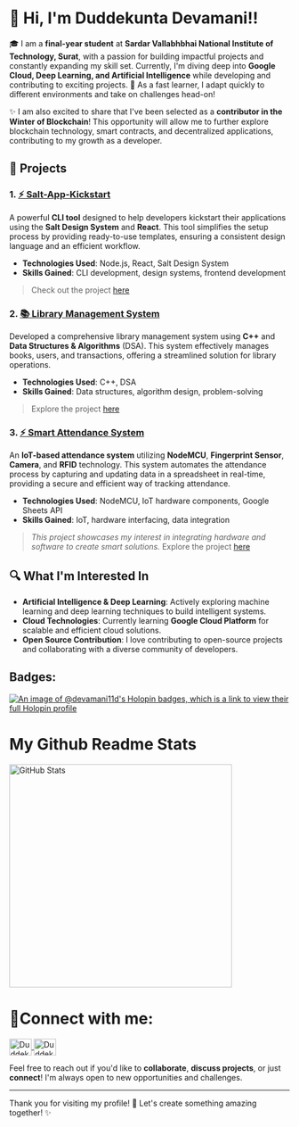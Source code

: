 # 👋 Hi, I'm Duddekunta Devamani!!

🎓 I am a **final-year student** at **Sardar Vallabhbhai National Institute of Technology, Surat**, with a passion for building impactful projects and constantly expanding my skill set. Currently, I'm diving deep into **Google Cloud, Deep Learning, and Artificial Intelligence** while developing and contributing to exciting projects. 🚀 As a fast learner, I adapt quickly to different environments and take on challenges head-on!

✨ I am also excited to share that I've been selected as a **contributor in the Winter of Blockchain**! This opportunity will allow me to further explore blockchain technology, smart contracts, and decentralized applications, contributing to my growth as a developer.

## 🌟 Projects

### 1. [⚡ Salt-App-Kickstart](https://github.com/Devamani11D/salt-app-kickstart)
A powerful **CLI tool** designed to help developers kickstart their applications using the **Salt Design System** and **React**. This tool simplifies the setup process by providing ready-to-use templates, ensuring a consistent design language and an efficient workflow.

- **Technologies Used**: Node.js, React, Salt Design System
- **Skills Gained**: CLI development, design systems, frontend development

>  Check out the project [here](https://github.com/Devamani11D/salt-app-kickstart) 

### 2. [📚 Library Management System](https://github.com/Devamani11D/library-management-system)
Developed a comprehensive library management system using **C++** and **Data Structures & Algorithms** (DSA). This system effectively manages books, users, and transactions, offering a streamlined solution for library operations.

- **Technologies Used**: C++, DSA
- **Skills Gained**: Data structures, algorithm design, problem-solving

>  Explore the project [here](https://github.com/Devamani11D/Library_Management_System)

### 3. [⚡ Smart Attendance System](https://github.com/Devamani11D/Smart-Attendance-System)
An **IoT-based attendance system** utilizing **NodeMCU**, **Fingerprint Sensor**, **Camera**, and **RFID** technology. This system automates the attendance process by capturing and updating data in a spreadsheet in real-time, providing a secure and efficient way of tracking attendance.

- **Technologies Used**: NodeMCU, IoT hardware components, Google Sheets API
- **Skills Gained**: IoT, hardware interfacing, data integration

>  *This project showcases my interest in integrating hardware and software to create smart solutions.*
>  Explore the project [here](https://github.com/Devamani11D/Smart-Attendance-System)


## 🔍 What I'm Interested In

- **Artificial Intelligence & Deep Learning**: Actively exploring machine learning and deep learning techniques to build intelligent systems.
- **Cloud Technologies**: Currently learning **Google Cloud Platform** for scalable and efficient cloud solutions.
- **Open Source Contribution**: I love contributing to open-source projects and collaborating with a diverse community of developers.

## Badges:
[![An image of @devamani11d's Holopin badges, which is a link to view their full Holopin profile](https://holopin.me/devamani11d)](https://holopin.io/@devamani11d)

<h1> My Github Readme Stats </h1>
  <img width="400em" src="https://github-readme-stats.vercel.app/api?username=Devamani11D&show_icons=true&locale=en" alt="GitHub Stats"/>

<h1 align="left">🤝Connect with me:</h1>
<p align="left">
    <a href="https://www.linkedin.com/in/ddevamani/" target="_blank">
        <img align="center" src="https://raw.githubusercontent.com/rahuldkjain/github-profile-readme-generator/master/src/images/icons/Social/linked-in-alt.svg" alt="Duddekunta Devamani" height="30" width="40" />
    </a>
    <a href="https://leetcode.com/u/devamani_2718/" target="_blank">
        <img align="center" src="https://raw.githubusercontent.com/rahuldkjain/github-profile-readme-generator/master/src/images/icons/Social/leet-code.svg" alt="Duddekunta Devamani" height="30" width="40" />
    </a>
</p>

Feel free to reach out if you'd like to **collaborate**, **discuss projects**, or just **connect**! I'm always open to new opportunities and challenges.

---

Thank you for visiting my profile! 🌟 Let's create something amazing together! ✨
